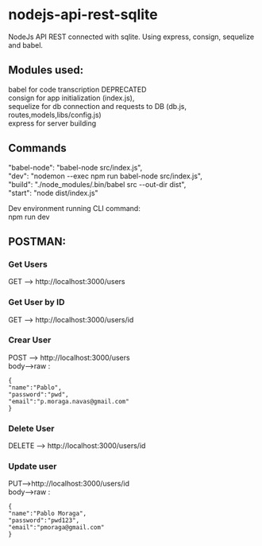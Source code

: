 # nodejs-api-rest-sqlite
NodeJs API REST connected with sqlite. Using express, consign, sequelize and babel.

## Modules used:
babel for code transcription DEPRECATED  
consign for app initialization (index.js),   
sequelize for db connection and requests to DB (db.js, routes,models,libs/config.js)  
express for server building  

## Commands

"babel-node": "babel-node src/index.js",  
"dev": "nodemon --exec npm run babel-node src/index.js",  
"build": "./node_modules/.bin/babel  src --out-dir dist",  
"start": "node dist/index.js"  

Dev environment running CLI command:  
npm run dev  


## POSTMAN: 
### Get Users
GET --> http://localhost:3000/users

### Get User by ID
GET --> http://localhost:3000/users/id

### Crear User
 POST --> http://localhost:3000/users  
body-->raw :  

```
{
"name":"Pablo",
"password":"pwd",
"email":"p.moraga.navas@gmail.com"
}
```
### Delete User
DELETE --> http://localhost:3000/users/id  

### Update user
PUT-->http://localhost:3000/users/id  
body-->raw :  
```
{
"name":"Pablo Moraga",
"password":"pwd123",
"email":"pmoraga@gmail.com"
}
```
